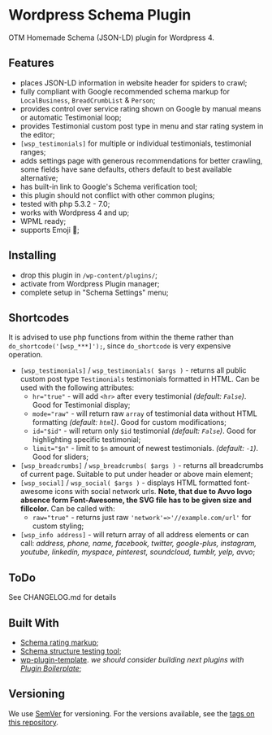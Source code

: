 # Wordpress Schema Plugin

OTM Homemade Schema (JSON-LD) plugin for Wordpress 4.

## Features
- places JSON-LD information in website header for spiders to crawl;
- fully compliant with Google recommended schema markup for `LocalBusiness`, `BreadCrumbList` & `Person`;
- provides control over service rating shown on Google by manual means or automatic Testimonial loop;
- provides Testimonial custom post type in menu and star rating system in the editor;
- `[wsp_testimonials]` for multiple or individual testimonials, testimonial ranges;
- adds settings page with generous recommendations for better crawling, some fields have sane defaults, others default to best available alternative;
- has built-in link to Google's Schema verification tool;
- this plugin should not conflict with other common plugins;
- tested with php 5.3.2 - 7.0;
- works with Wordpress 4 and up;
- WPML ready;
- supports Emoji :poop:;

## Installing
- drop this plugin in `/wp-content/plugins/`;
- activate from Wordpress Plugin manager;
- complete setup in "Schema Settings" menu;

## Shortcodes
It is advised to use php functions from within the theme rather than `do_shortcode('[wsp_***]');`, since `do_shortcode` is very expensive operation.

- `[wsp_testimonials]` / `wsp_testimonials( $args )` - returns all public custom post type `Testimonials` testimonials formatted in HTML. Can be used with the following attributes:
  - `hr="true"` - will add `<hr>` after every testimonial *(default: `False`)*. Good for Testimonial display;
  - `mode="raw"` - will return raw `array` of testimonial data without HTML formatting *(default: `html`)*. Good for custom modifications;
  - `id="$id"` - will return only `$id` testimonial *(default: `False`)*. Good for highlighting specific testimonial;
  - `limit="$n"` - limit to `$n` amount of newest testimonials. *(default: `-1`)*. Good for sliders;
- `[wsp_breadcrumbs]` / `wsp_breadcrumbs( $args )` - returns all breadcrumbs of current page. Suitable to put under header or above main element;
- `[wsp_social]` / `wsp_social( $args )` - displays HTML formatted font-awesome icons with social network urls. **Note, that due to Avvo logo absence form Font-Awesome, the SVG file has to be given size and fillcolor.** Can be called with:
  - `raw="true"` - returns just raw `'network'=>'//example.com/url'` for custom styling;
- `[wsp_info address]` - will return array of all address elements or can call: *address, phone, name, facebook, twitter, google-plus, instagram, youtube, linkedin, myspace, pinterest, soundcloud, tumblr, yelp, avvo*;

## ToDo
See CHANGELOG.md for details

## Built With
- [Schema rating markup](https://schema.org/Rating);
- [Schema structure testing tool](https://search.google.com/structured-data/testing-tool);
- [wp-plugin-template](https://github.com/hlashbrooke/WordPress-Plugin-Template). *we should consider building next plugins with [Plugin Boilerplate](https://github.com/DevinVinson/WordPress-Plugin-Boilerplate)*;

## Versioning
We use [SemVer](http://semver.org/) for versioning. For the versions available, see the [tags on this repository](https://github.com/your/project/tags).
